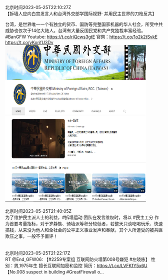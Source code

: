 北京时间2023-05-25T22:10:27Z<br>【拆墙人应向白宫发言人和台湾外交部学国际视野· 并用民主世界的刀枪反共】

台湾，是世界唯一一个有独立的货币、国防等完整国家机器的华人社会，所受中共威胁也仅次于14亿大陆人。台湾有大量反国民党和共产党独裁丰富经验。#BanGFW
Youtube: https://t.co/riQcws3gtE
官网：https://t.co/1o2k2tSvkE https://t.co/yKorifU3Dv<br><img src='/temp/image/2023/u-Month-5/1661736492174315522_0.jpg' width='450' height='500'><br><br>北京时间2023-05-25T21:40:05Z<br>为了维护民主派人士的利益，#拆墙运动 团队在发言维权时，将以 #民主工分 作为首要考量指标，对于岁静族、骑墙派等积分较低者，若整天只谈吃喝玩乐、快速搞钱，从来没为他人和全社会的公平正义事业发声和奉献，其个人所遭受的被共匪欺压之事，一般不予置评！<br><br><br>北京时间2023-05-25T21:22:17Z<br>RT @End_GFW06: 【#2259专案组 互联网防火墙第008号嫌犯 #左晓栋】
性别：男,1975年生
擅长互联网加密和监控
简历：https://t.co/LVFKfY5x6U
【No.008 suspect in building #GreatFirewall o…<br><br><br>